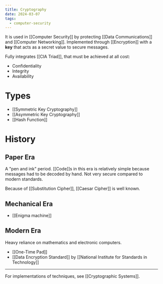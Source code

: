 ```yaml
---
title: Cryptography
date: 2024-03-07
tags:
  - computer-security
---
```


It is used in [[Computer Security]] by protecting [[Data Communications]] and [[Computer Networking]].
Implemented through [[Encryption]] with a **key** that acts as a secret value to secure messages.

Fully integrates [[CIA Triad]], that must be achieved at all cost:

- Confidentiality
- Integrity
- Availability

# Types

- [[Symmetric Key Cryptography]]
- [[Asymmetric Key Cryptography]]
- [[Hash Function]]

# History

## Paper Era

A "pen and ink" period.
[[Code]]s in this era is relatively simple because messages had to be decoded by hand.
Not very secure compared to modern standards.

Because of [[Substitution Cipher]],  [[Caesar Cipher]] is well known.

## Mechanical Era

- [[Enigma machine]]

## Modern Era

Heavy reliance on mathematics and electronic computers.

- [[One-Time Pad]]
- [[Data Encryption Standard]] by [[National Institute for Standards in Technology]]

---

For implementations of techniques, see [[Cryptographic Systems]].